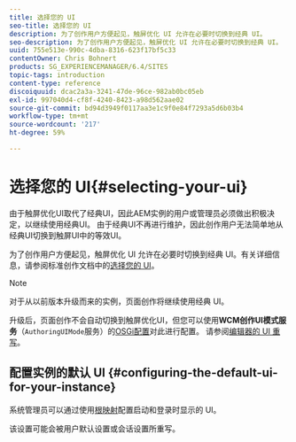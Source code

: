 ```yaml
---
title: 选择您的 UI
seo-title: 选择您的 UI
description: 为了创作用户方便起见，触屏优化 UI 允许在必要时切换到经典 UI。
seo-description: 为了创作用户方便起见，触屏优化 UI 允许在必要时切换到经典 UI。
uuid: 755e513e-990c-4dba-8316-623f17bf5c33
contentOwner: Chris Bohnert
products: SG_EXPERIENCEMANAGER/6.4/SITES
topic-tags: introduction
content-type: reference
discoiquuid: dcac2a3a-3241-47de-96ce-982ab0bc05eb
exl-id: 997040d4-cf8f-4240-8423-a98d562aae02
source-git-commit: bd94d3949f0117aa3e1c9f0e84f7293a5d6b03b4
workflow-type: tm+mt
source-wordcount: '217'
ht-degree: 59%

---
```


# 选择您的 UI{#selecting-your-ui}

由于触屏优化UI取代了经典UI，因此AEM实例的用户或管理员必须做出积极决定，以继续使用经典UI。 由于经典UI不再进行维护，因此创作用户无法简单地从经典UI切换到触屏UI中的等效UI。

为了创作用户方便起见，触屏优化 UI 允许在必要时切换到经典 UI。有关详细信息，请参阅标准创作文档中的[选择您的 UI](/help/sites-authoring/select-ui.md)。

>[!NOTE]
>
>对于从以前版本升级而来的实例，页面创作将继续使用经典 UI。
>
>升级后，页面创作不会自动切换到触屏优化UI，但您可以使用&#x200B;**WCM创作UI模式服务**（`AuthoringUIMode`服务）的[OSGi配置](/help/sites-deploying/configuring-osgi.md)对此进行配置。 请参阅[编辑器的 UI 重写](#uioverridesfortheeditor)。

## 配置实例的默认 UI {#configuring-the-default-ui-for-your-instance}

系统管理员可以通过使用[根映射](/help/sites-deploying/osgi-configuration-settings.md#daycqrootmapping)配置启动和登录时显示的 UI。

该设置可能会被用户默认设置或会话设置所重写。
